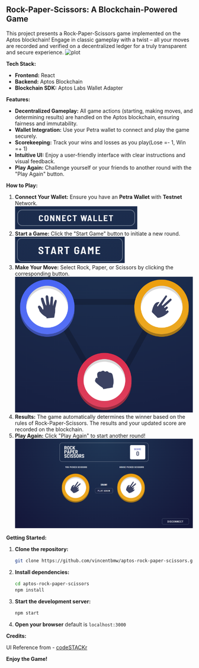 ## Rock-Paper-Scissors: A Blockchain-Powered Game 

This project presents a Rock-Paper-Scissors game implemented on the Aptos blockchain!  Engage in classic gameplay with a twist – all your moves are recorded and verified on a decentralized ledger for a truly transparent and secure experience.
![plot]([src\assetsReadme\home.png](https://github.com/vincentbmw/aptos-rock-paper-scissors/blob/branch3/src/assetsReadme/choose.png)) 

**Tech Stack:**

* **Frontend:** React
* **Backend:** Aptos Blockchain
* **Blockchain SDK:** Aptos Labs Wallet Adapter

**Features:**

* **Decentralized Gameplay:** All game actions (starting, making moves, and determining results) are handled on the Aptos blockchain, ensuring fairness and immutability.
* **Wallet Integration:** Use your Petra wallet to connect and play the game securely.
* **Scorekeeping:**  Track your wins and losses as you play(Lose =- 1, Win =+ 1)
* **Intuitive UI:**  Enjoy a user-friendly interface with clear instructions and visual feedback.
* **Play Again:**  Challenge yourself or your friends to another round with the "Play Again" button.

**How to Play:**

1. **Connect Your Wallet:** Ensure you have an <b>Petra Wallet</b> with <b>Testnet</b> Network.<br />
![plot](src\assetsReadme\connectWallet.png)  
2. **Start a Game:** Click the "Start Game" button to initiate a new round.<br />
![plot](src\assetsReadme\startGame.png) 
3. **Make Your Move:**  Select Rock, Paper, or Scissors by clicking the corresponding button.
![plot](src\assetsReadme\choose.png) 
4. **Results:**  The game automatically determines the winner based on the rules of Rock-Paper-Scissors. The results and your updated score are recorded on the blockchain.
5. **Play Again:**  Click "Play Again" to start another round!
![plot](src\assetsReadme\final.png) 

**Getting Started:**

1. **Clone the repository:**
   ```bash
   git clone https://github.com/vincentbmw/aptos-rock-paper-scissors.git
   ```

2. **Install dependencies:**
   ```bash
   cd aptos-rock-paper-scissors 
   npm install
   ```

3. **Start the development server:**
   ```bash
   npm start
   ```

4. **Open your browser**  default is ```localhost:3000```

**Credits:**

UI Reference from - [codeSTACKr](https://youtube.com/codestackr)

**Enjoy the Game!** 
